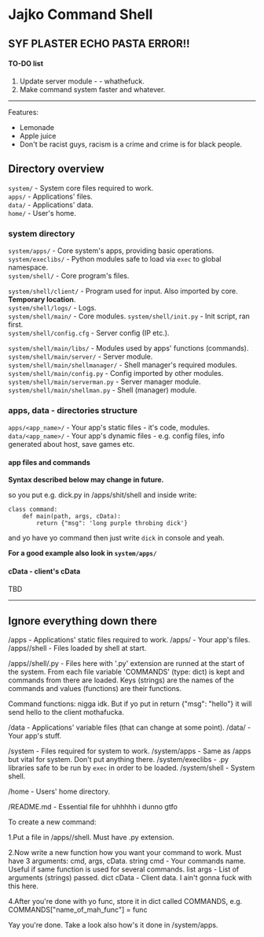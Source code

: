 Jajko Command Shell
==============================

## SYF PLASTER ECHO PASTA ERROR!!

#### TO-DO list

1. Update server module -  - whathefuck.
2. Make command system faster and whatever.


-----


Features:
* Lemonade
* Apple juice
* Don't be racist guys, racism is a crime and crime is for black people.


## Directory overview

`system/` - System core files required to work.  
`apps/` - Applications' files.  
`data/` - Applications' data.  
`home/` - User's home.  


### system directory

`system/apps/` - Core system's apps, providing basic operations.  
`system/execlibs/` - Python modules safe to load via `exec` to global namespace.  
`system/shell/` - Core program's files.


`system/shell/client/` - Program used for input. Also imported by core. **Temporary location**.  
`system/shell/logs/` - Logs.  
`system/shell/main/` - Core modules.
`system/shell/init.py` - Init script, ran first.  
`system/shell/config.cfg` - Server config (IP etc.).


`system/shell/main/libs/` - Modules used by apps' functions (commands).  
`system/shell/main/server/` - Server module.  
`system/shell/main/shellmanager/` - Shell manager's required modules.  
`system/shell/main/config.py` - Config imported by other modules.  
`system/shell/main/serverman.py` - Server manager module.  
`system/shell/main/shellman.py` - Shell (manager) module.


### apps, data - directories structure

`apps/<app_name>/` - Your app's static files - it's code, modules.  
`data/<app_name>/` - Your app's dynamic files - e.g. config files, info generated about host, save games etc.


#### app files and commands
**Syntax described below may change in future.**

so you put e.g. dick.py in /apps/shit/shell and inside write:
```
class command:
    def main(path, args, cData):
        return {"msg": 'long purple throbing dick'}
```
and yo have yo command then just write `dick` in console and yeah.


**For a good example also look in `system/apps/`**

#### cData - client's cData
TBD






----------


## Ignore everything down there

/apps - Applications' static files required to work.
/apps/<app> - Your app's files.
/apps/<app>/shell - Files loaded by shell at start.

/apps/<app>/shell/<file>.py -
    Files here with '.py' extension are runned at the start of the system.
    From each file variable 'COMMANDS' (type: dict) is kept and commands
    from there are loaded. Keys (strings) are the names of the commands
    and values (functions) are their functions.

Command functions:
nigga idk. But if yo put in return {"msg": "hello"}
it will send hello to the client mothafucka.


/data - Applications' variable files (that can change at some point).
/data/<app> - Your app's stuff.


/system - Files required for system to work.
/system/apps - Same as /apps but vital for system. Don't put anything there.
/system/execlibs - .py libraries safe to be run by `exec` in order to be loaded.
/system/shell - System shell.


/home - Users' home directory.


/README.md - Essential file for uhhhhh i dunno gtfo





To create a new command:

1.Put a file in /apps/<app>/shell. Must have .py extension.

2.Now write a new function how you want your command to work.
  Must have 3 arguments: cmd, args, cData.
  string cmd - Your commands name. Useful if same function is used for several commands.
  list args - List of arguments (strings) passed.
  dict cData - Client data. I ain't gonna fuck with this here.

4.After you're done with yo func, store it in dict
  called COMMANDS, e.g. COMMANDS["name_of_mah_func"] = func

Yay you're done. Take a look also how's it done in /system/apps.
